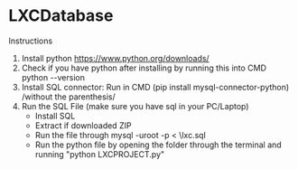 # LXCDatabase

Instructions
1. Install python https://www.python.org/downloads/
2. Check if you have python after installing by running this into CMD python --version
3. Install SQL connector: Run in CMD (pip install mysql-connector-python) /without the parenthesis/
4. Run the SQL File (make sure you have sql in your PC/Laptop)
   -  Install SQL
   -  Extract if downloaded ZIP
   -  Run the file through mysql -uroot -p<passwordsetduringinstall> < <directoryhere>\lxc.sql
   -  Run the python file by opening the folder through the terminal and running "python LXCPROJECT.py"
